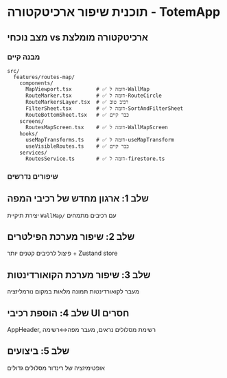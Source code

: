 # תוכנית שיפור ארכיטקטורה - TotemApp

## מצב נוכחי vs ארכיטקטורה מומלצת

### מבנה קיים
```
src/
  features/routes-map/
    components/
      MapViewport.tsx        # ✅ דומה ל-WallMap 
      RouteMarker.tsx        # ✅ דומה ל-RouteCircle
      RouteMarkersLayer.tsx  # ✅ רכיב טוב
      FilterSheet.tsx        # ✅ דומה ל-SortAndFilterSheet
      RouteBottomSheet.tsx   # ✅ כבר קיים
    screens/
      RoutesMapScreen.tsx    # ✅ דומה ל-WallMapScreen
    hooks/
      useMapTransforms.ts    # ✅ דומה ל-useMapTransform
      useVisibleRoutes.ts    # ✅ כבר קיים
    services/
      RoutesService.ts       # ✅ דומה ל-firestore.ts
```

### שיפורים נדרשים

## שלב 1: ארגון מחדש של רכיבי המפה
יצירת תיקיית `WallMap/` עם רכיבים מתמחים

## שלב 2: שיפור מערכת הפילטרים
פיצול לרכיבים קטנים יותר + Zustand store

## שלב 3: שיפור מערכת הקואורדינטות
מעבר לקואורדינטות תמונה מלאות במקום נורמליזציה

## שלב 4: הוספת רכיבי UI חסרים
AppHeader, רשימת מסלולים נראים, מעבר מפה↔רשימה

## שלב 5: ביצועים
אופטימיזציה של רינדור מסלולים גדולים
